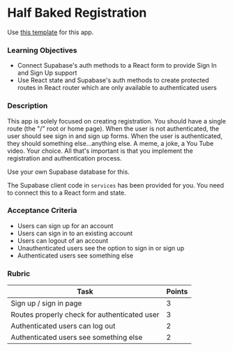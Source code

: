 # Half Baked Registration
Use [this template](https://github.com/alchemycodelab/react-half-baked-registration) for this app.

### Learning Objectives

- Connect Supabase's auth methods to a React form to provide Sign In and Sign Up support
- Use React state and Supabase's auth methods to create protected routes in React router which are only available to authenticated users

### Description

This app is solely focused on creating registration. You should have a single route (the "/" root or home page). When the user is not authenticated, the user should see sign in and sign up forms. When the user is authenticated, they should something else...anything else. A meme, a joke, a You Tube video. Your choice. All that's important is that you implement the registration and authentication process.

Use your own Supabase database for this.

The Supabase client code in `services` has been provided for you. You need to connect this to a React form and state.

### Acceptance Criteria

- Users can sign up for an account
- Users can sign in to an existing account
- Users can logout of an account
- Unauthenticated users see the option to sign in or sign up
- Authenticated users see something else

### Rubric

| Task                                         | Points |
| -------------------------------------------- | ------ |
| Sign up / sign in page                       | 3      |
| Routes properly check for authenticated user | 3      |
| Authenticated users can log out              | 2      |
| Authenticated users see something else       | 2      |
